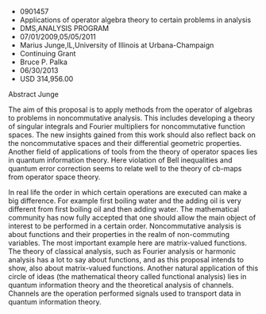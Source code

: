 
* 0901457
* Applications of operator algebra theory to certain problems in analysis
* DMS,ANALYSIS PROGRAM
* 07/01/2009,05/05/2011
* Marius Junge,IL,University of Illinois at Urbana-Champaign
* Continuing Grant
* Bruce P. Palka
* 06/30/2013
* USD 314,956.00

Abstract Junge

The aim of this proposal is to apply methods from the operator of algebras to
problems in noncommutative analysis. This includes developing a theory of
singular integrals and Fourier multipliers for noncommutative function spaces.
The new insights gained from this work should also reflect back on the
noncommutative spaces and their differential geometric properties. Another field
of applications of tools from the theory of operator spaces lies in quantum
information theory. Here violation of Bell inequalities and quantum error
correction seems to relate well to the theory of cb-maps from operator space
theory.

In real life the order in which certain operations are executed can make a big
difference. For example first boiling water and the adding oil is very different
from first boiling oil and then adding water. The mathematical community has now
fully accepted that one should allow the main object of interest to be performed
in a certain order. Noncommutative analysis is about functions and their
properties in the realm of non-commuting variables. The most important example
here are matrix-valued functions. The theory of classical analysis, such as
Fourier analysis or harmonic analysis has a lot to say about functions, and as
this proposal intends to show, also about matrix-valued functions. Another
natural application of this circle of ideas (the mathematical theory called
functional analysis) lies in quantum information theory and the theoretical
analysis of channels. Channels are the operation performed signals used to
transport data in quantum information theory.
